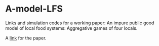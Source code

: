 # A-model-LFS
Links and simulation codes for a working paper: An impure public good model of local food systems: Aggregative games of four locals.

A [link](https://uwmadison.box.com/shared/static/xd9v5f2a4a8eddszky93ot0lu3o89qdh.pdf) for the paper.

